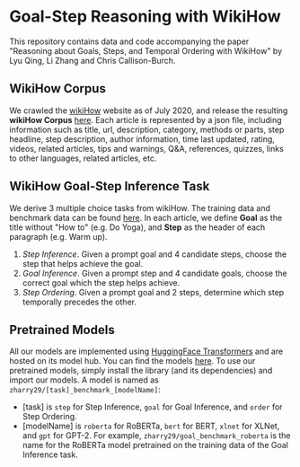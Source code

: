 # Goal-Step Reasoning with WikiHow
This repository contains data and code accompanying the paper "Reasoning about Goals, Steps, and Temporal Ordering with WikiHow" by Lyu Qing, Li Zhang and Chris Callison-Burch. 

## WikiHow Corpus
We crawled the [wikiHow](https://www.wikihow.com/Main-Page) website as of July 2020, and release the resulting **wikiHow Corpus** [here](https://drive.google.com/drive/folders/1JF_1lbfCflXW7WLzzkLWinfiaHd8Rhdr?usp=sharing). Each article is represented by a json file, including information such as title,  url, description, category, methods or parts, step headline, step description, author information, time last updated, rating, videos, related articles, tips and warnings, Q&A, references, quizzes, links to other languages, related articles, etc. 

## WikiHow Goal-Step Inference Task
We derive 3 multiple choice tasks from wikiHow. The training data and benchmark data can be found [here](https://drive.google.com/drive/folders/1apXhFeo3fKRppuiwj2WoOuNp73H5cLF6?usp=sharing). In each article, we define **Goal** as the title without "How to" (e.g. Do Yoga), and **Step** as the header of each paragraph (e.g. Warm up). 
1. *Step Inference*. Given a prompt goal and 4 candidate steps, choose the step that helps achieve the goal.
2. *Goal Inference*. Given a prompt step and 4 candidate goals, choose the correct goal which the step helps achieve.
3. *Step Ordering*. Given a prompt goal and 2 steps, determine which step temporally precedes the other.

## Pretrained Models
All our models are implemented using [HuggingFace Transformers](https://github.com/huggingface/transformers) and are hosted on its model hub. You can find the models [here](https://huggingface.co/zharry29). To use our pretrained models, simply install the library (and its dependencies) and import our models. A model is named as `zharry29/[task]_benchmark_[modelName]`:
- [task] is `step` for Step Inference, `goal` for Goal Inference, and `order` for Step Ordering. 
- [modelName] is `roberta` for RoBERTa, `bert` for BERT, `xlnet` for XLNet, and `gpt` for GPT-2. 
For example, `zharry29/goal_benchmark_roberta` is the name for the RoBERTa model pretrained on the training data of the Goal Inference task.
